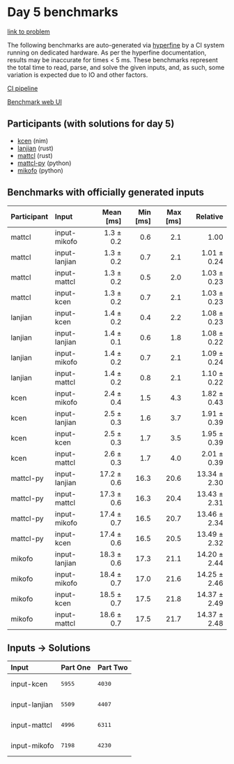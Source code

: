 # Day 5 benchmarks

[link to problem](https://adventofcode.com/2024/day/5)

The following benchmarks are auto-generated via
[hyperfine](https://github.com/sharkdp/hyperfine) by a CI system running on
dedicated hardware. As per the hyperfine documentation, results may be
inaccurate for times < 5 ms. These benchmarks represent the total time to read,
parse, and solve the given inputs, and, as such, some variation is expected due
to IO and other factors.

[CI pipeline](http://ci.papercode.net:8080/teams/main/pipelines/aoc2024)

[Benchmark web UI](https://aoc.ancalagon.black)


## Participants (with solutions for day 5)

- [kcen](https://github.com/kcen/aoc2024) (nim)
- [lanjian](https://github.com/lanjian/aoc-2024) (rust)
- [mattcl](https://github.com/mattcl/aoc2024) (rust)
- [mattcl-py](https://github.com/mattcl/aoc2024-py) (python)
- [mikofo](https://github.com/mikofo/aoc2024) (python)


## Benchmarks with officially generated inputs

| Participant | Input | Mean [ms] | Min [ms] | Max [ms] | Relative |
|:---|:---|---:|---:|---:|---:|
| mattcl | input-mikofo | 1.3 ± 0.2 | 0.6 | 2.1 | 1.00 |
| mattcl | input-lanjian | 1.3 ± 0.2 | 0.7 | 2.1 | 1.01 ± 0.24 |
| mattcl | input-mattcl | 1.3 ± 0.2 | 0.5 | 2.0 | 1.03 ± 0.23 |
| mattcl | input-kcen | 1.3 ± 0.2 | 0.7 | 2.1 | 1.03 ± 0.23 |
| lanjian | input-kcen | 1.4 ± 0.2 | 0.4 | 2.2 | 1.08 ± 0.23 |
| lanjian | input-lanjian | 1.4 ± 0.1 | 0.6 | 1.8 | 1.08 ± 0.22 |
| lanjian | input-mikofo | 1.4 ± 0.2 | 0.7 | 2.1 | 1.09 ± 0.24 |
| lanjian | input-mattcl | 1.4 ± 0.2 | 0.8 | 2.1 | 1.10 ± 0.22 |
| kcen | input-mikofo | 2.4 ± 0.4 | 1.5 | 4.3 | 1.82 ± 0.43 |
| kcen | input-lanjian | 2.5 ± 0.3 | 1.6 | 3.7 | 1.91 ± 0.39 |
| kcen | input-kcen | 2.5 ± 0.3 | 1.7 | 3.5 | 1.95 ± 0.39 |
| kcen | input-mattcl | 2.6 ± 0.3 | 1.7 | 4.0 | 2.01 ± 0.39 |
| mattcl-py | input-lanjian | 17.2 ± 0.6 | 16.3 | 20.6 | 13.34 ± 2.30 |
| mattcl-py | input-mattcl | 17.3 ± 0.6 | 16.3 | 20.4 | 13.43 ± 2.31 |
| mattcl-py | input-mikofo | 17.4 ± 0.7 | 16.5 | 20.7 | 13.46 ± 2.34 |
| mattcl-py | input-kcen | 17.4 ± 0.6 | 16.5 | 20.5 | 13.49 ± 2.32 |
| mikofo | input-lanjian | 18.3 ± 0.6 | 17.3 | 21.1 | 14.20 ± 2.44 |
| mikofo | input-mikofo | 18.4 ± 0.7 | 17.0 | 21.6 | 14.25 ± 2.46 |
| mikofo | input-kcen | 18.5 ± 0.7 | 17.5 | 21.8 | 14.37 ± 2.49 |
| mikofo | input-mattcl | 18.6 ± 0.7 | 17.5 | 21.7 | 14.37 ± 2.48 |


## Inputs -> Solutions

| Input | Part One | Part Two |
|:---|:---|:---|
|input-kcen|<pre>5955</pre>|<pre>4030</pre>|
|input-lanjian|<pre>5509</pre>|<pre>4407</pre>|
|input-mattcl|<pre>4996</pre>|<pre>6311</pre>|
|input-mikofo|<pre>7198</pre>|<pre>4230</pre>|